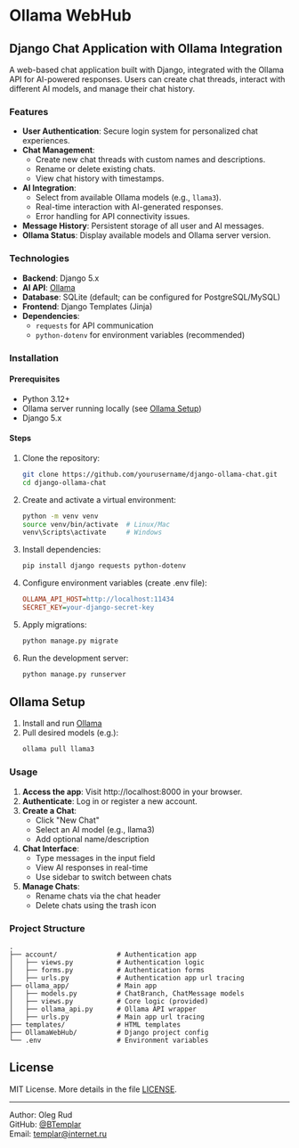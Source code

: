 # Ollama WebHub

## Django Chat Application with Ollama Integration

A web-based chat application built with Django, integrated with the Ollama API for AI-powered responses. Users can create chat threads, interact with different AI models, and manage their chat history.

### Features

- **User Authentication**: Secure login system for personalized chat experiences.
- **Chat Management**:
  - Create new chat threads with custom names and descriptions.
  - Rename or delete existing chats.
  - View chat history with timestamps.
- **AI Integration**:
  - Select from available Ollama models (e.g., `llama3`).
  - Real-time interaction with AI-generated responses.
  - Error handling for API connectivity issues.
- **Message History**: Persistent storage of all user and AI messages.
- **Ollama Status**: Display available models and Ollama server version.

### Technologies

- **Backend**: Django 5.x
- **AI API**: [Ollama](https://ollama.com/)
- **Database**: SQLite (default; can be configured for PostgreSQL/MySQL)
- **Frontend**: Django Templates (Jinja)
- **Dependencies**:
  - `requests` for API communication
  - `python-dotenv` for environment variables (recommended)

### Installation

#### Prerequisites
- Python 3.12+
- Ollama server running locally (see [Ollama Setup](#ollama-setup))
- Django 5.x

#### Steps
1. Clone the repository:
   ```bash
   git clone https://github.com/yourusername/django-ollama-chat.git
   cd django-ollama-chat
   
2. Create and activate a virtual environment:
    ```bash
    python -m venv venv
    source venv/bin/activate  # Linux/Mac
    venv\Scripts\activate     # Windows
   
3. Install dependencies:
    ```bash
    pip install django requests python-dotenv
   
4. Configure environment variables (create .env file):
    ```ini
   OLLAMA_API_HOST=http://localhost:11434
   SECRET_KEY=your-django-secret-key
   
5. Apply migrations:
   ```bash
   python manage.py migrate
   
6. Run the development server:
   ```bash
   python manage.py runserver
   
## Ollama Setup

1. Install and run [Ollama](https://ollama.com/)
2. Pull desired models (e.g.):
   ```bash
   ollama pull llama3
   
### Usage
1. **Access the app**: Visit http://localhost:8000 in your browser.
2. **Authenticate**: Log in or register a new account.
3. **Create a Chat**:
    * Click "New Chat"
    * Select an AI model (e.g., llama3)
    * Add optional name/description
4. **Chat Interface**:
    * Type messages in the input field
    * View AI responses in real-time
    * Use sidebar to switch between chats
5. **Manage Chats**:
    * Rename chats via the chat header
    * Delete chats using the trash icon
### Project Structure
```
.
├── account/               # Authentication app
│   ├── views.py           # Authentication logic
│   ├── forms.py           # Authentication forms
│   ├── urls.py            # Authentication app url tracing
├── ollama_app/            # Main app
│   ├── models.py          # ChatBranch, ChatMessage models
│   ├── views.py           # Core logic (provided)
│   ├── ollama_api.py      # Ollama API wrapper
│   ├── urls.py            # Main app url tracing
├── templates/             # HTML templates
├── OllamaWebHub/          # Django project config
└── .env                   # Environment variables
```
## License
MIT License. More details in the file [LICENSE](LICENSE.txt).

---

Author: Oleg Rud  
GitHub: [@BTemplar](https://github.com/BTemplar)  
Email: [templar@internet.ru](mailto:templar@cyberswarm.ru)  
